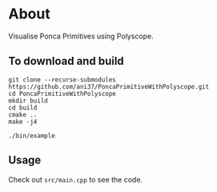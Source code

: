 # About

Visualise Ponca Primitives using Polyscope.



## To download and build

```
git clone --recurse-submodules https://github.com/ani37/PoncaPrimitiveWithPolyscope.git
cd PoncaPrimitiveWithPolyscope
mkdir build
cd build
cmake ..
make -j4

./bin/example 

```

## Usage


Check out `src/main.cpp` to see the code.
